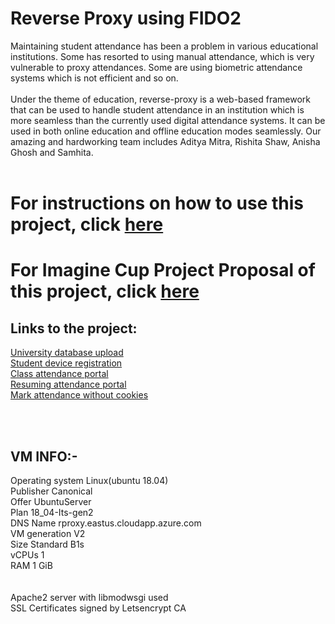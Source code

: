 # Reverse Proxy using FIDO2

Maintaining student attendance has been a problem in various educational institutions. Some has resorted to using manual attendance, 
which is very vulnerable to proxy attendances. Some are using biometric attendance systems which is not efficient and so on.
<br/>
<br/>
Under the theme of education, reverse-proxy is a web-based framework that can be used to handle student attendance in an institution 
which is more seamless than the currently used digital attendance systems. It can be used in both online education and offline 
education modes seamlessly. Our amazing and hardworking team includes Aditya Mitra, Rishita Shaw, Anisha Ghosh and Samhita. 
<br><br>

# For instructions on how to use this project, click [here](./Instructions.pdf) <br>
# For Imagine Cup Project Proposal of this project, click [here](./Reverse_Proxy_Proposal.pdf)

## Links to the project:
[University database upload](https://adityamitra5102.github.io/Reverse_Proxy/univ) <br>
[Student device registration](https://adityamitra5102.github.io/Reverse_Proxy/reg) <br>
[Class attendance portal](https://adityamitra5102.github.io/Reverse_Proxy/getportal) <br>
[Resuming attendance portal](https://adityamitra5102.github.io/Reverse_Proxy/resumeportal) <br>
[Mark attendance without cookies](https://adityamitra5102.github.io/Reverse_Proxy/attendance) <br>

<br><br>

## VM INFO:- <br>
Operating system   Linux(ubuntu 18.04) <br>
Publisher          Canonical <br>
Offer              UbuntuServer <br>
Plan               18_04-Its-gen2 <br>
DNS Name           rproxy.eastus.cloudapp.azure.com <br>
VM generation      V2 <br>
Size               Standard B1s <br>
vCPUs              1 <br>
RAM                1 GiB <br>
<br><br>
Apache2 server with libmodwsgi used <br>
SSL Certificates signed by Letsencrypt CA <br>
